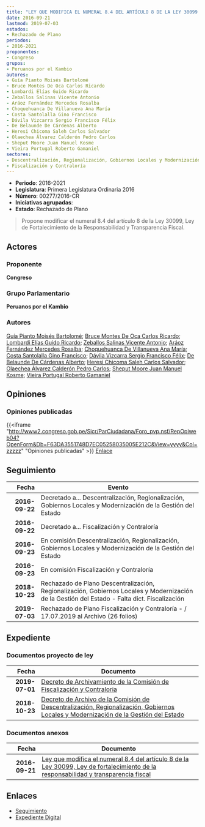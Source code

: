 ```yaml
---
title: "LEY QUE MODIFICA EL NUMERAL 8.4 DEL ARTÍCULO 8 DE LA LEY 30099 LEY DE FORTALECIMIENTO DE LA RESPONSABILIDAD Y TRANSPARENCIA FISCAL"
date: 2016-09-21
lastmod: 2019-07-03
estados:
- Rechazado de Plano
periodos:
- 2016-2021
proponentes:
- Congreso
grupos:
- Peruanos por el Kambio
autores:
- Guía Pianto Moisés Bartolomé
- Bruce Montes De Oca Carlos Ricardo
- Lombardi Elías Guido Ricardo
- Zeballos Salinas Vicente Antonio
- Aráoz Fernández Mercedes Rosalba
- Choquehuanca De Villanueva Ana María
- Costa Santolalla Gino Francisco
- Dávila Vizcarra Sergio Francisco Félix
- De Belaunde De Cárdenas Alberto
- Heresi Chicoma Saleh Carlos Salvador
- Olaechea Álvarez Calderón Pedro Carlos
- Sheput Moore Juan Manuel Kosme
- Vieira Portugal Roberto Gamaniel
sectores:
- Descentralización, Regionalización, Gobiernos Locales y Modernización de la Gestión del Estado
- Fiscalización y Contraloría
---
```

- **Periodo**: 2016-2021
- **Legislatura**: Primera Legislatura Ordinaria 2016
- **Número**: 00277/2016-CR
- **Iniciativas agrupadas**: 
- **Estado**: Rechazado de Plano

> Propone modificar el numeral 8.4 del artículo 8 de la Ley 30099, Ley de Fortalecimiento de la Responsabilidad y Transparencia Fiscal.


## Actores

### Proponente

**Congreso**

### Grupo Parlamentario

**Peruanos por el Kambio**

### Autores

[Guía Pianto Moisés Bartolomé](mailto:mailto:mguia@congreso.gob.pe); [Bruce Montes De Oca Carlos Ricardo](mailto:mailto:cbruce@congreso.gob.pe); [Lombardi Elías Guido Ricardo](mailto:mailto:glombardi@congreso.gob.pe); [Zeballos Salinas Vicente Antonio](mailto:mailto:vzeballos@congreso.gob.pe); [Aráoz Fernández Mercedes Rosalba](mailto:mailto:maraoz@congreso.gob.pe); [Choquehuanca De Villanueva Ana María](mailto:mailto:achoquehuanca@congreso.gob.pe); [Costa Santolalla Gino Francisco](mailto:mailto:gcosta@congreso.gob.pe); [Dávila Vizcarra Sergio Francisco Félix](mailto:mailto:sdavila@congreso.gob.pe); [De Belaunde De Cárdenas Alberto](mailto:mailto:adebelaunde@congreso.gob.pe); [Heresi Chicoma Saleh Carlos Salvador](mailto:mailto:sheresi@congreso.gob.pe); [Olaechea Álvarez Calderón Pedro Carlos](mailto:mailto:polaechea@congreso.gob.pe); [Sheput Moore Juan Manuel Kosme](mailto:mailto:jsheput@congreso.gob.pe); [Vieira Portugal Roberto Gamaniel](mailto:mailto:rvieira@congreso.gob.pe)

## Opiniones

### Opiniones publicadas

{{<iframe "http://www2.congreso.gob.pe/Sicr/ParCiudadana/Foro_pvp.nsf/RepOpiweb04?OpenForm&Db=F63DA3551748D7EC05258035005E212C&View=yyyy&Col=zzzzz" "Opiniones publicadas" >}}
[Enlace](http://www2.congreso.gob.pe/Sicr/ParCiudadana/Foro_pvp.nsf/RepOpiweb04?OpenForm&Db=F63DA3551748D7EC05258035005E212C&View=yyyy&Col=zzzzz)


## Seguimiento

| Fecha | Evento |
|------:|--------|
| **2016-09-22** | Decretado a... Descentralización, Regionalización, Gobiernos Locales y Modernización de la Gestión del Estado |
| **2016-09-22** | Decretado a... Fiscalización y Contraloría |
| **2016-09-23** | En comisión Descentralización, Regionalización, Gobiernos Locales y Modernización de la Gestión del Estado |
| **2016-09-23** | En comisión Fiscalización y Contraloría |
| **2018-10-23** | Rechazado de Plano Descentralización, Regionalización, Gobiernos Locales y Modernización de la Gestión del Estado - Falta dict. Fiscalización |
| **2019-07-03** | Rechazado de Plano Fiscalización y Contraloría - / 17.07.2019 al Archivo (26 folios) |

## Expediente

### Documentos proyecto de ley

| Fecha | Documento |
|------:|-----------|
| **2019-07-01** | [Decreto de Archivamiento de la Comisión de Fiscalización y Contraloria](http://www.leyes.congreso.gob.pe/Documentos/2016_2021/Decretos/Archivamiento/DA0027720190701.pdf) |
| **2018-10-23** | [Decreto de Archivo de la Comisión de Descentralización, Regionalización, Gobiernos Locales y Modernización de la Gestión del Estado](http://www.leyes.congreso.gob.pe/Documentos/2016_2021/Decretos/Archivamiento/DA0027720181023.pdf) |

### Documentos anexos

| Fecha | Documento |
|------:|-----------|
| **2016-09-21** | [Ley que modifica el numeral 8.4 del artículo 8 de la Ley 30099, Ley de fortalecimiento de la responsabilidad y transparencia fiscal](http://www.leyes.congreso.gob.pe/Documentos/2016_2021/Proyectos_de_Ley_y_de_Resoluciones_Legislativas/PL0027720160921..pdf) |

## Enlaces

- [Seguimiento](http://www2.congreso.gob.pe/Sicr/TraDocEstProc/CLProLey2016.nsf/f7fff46988ca05b1052578e100829cc7/34eff0238650444a05258035005da112?OpenDocument)
- [Expediente Digital](http://www2.congreso.gob.pe/Sicr/TraDocEstProc/CLProLey2016.nsf/f7fff46988ca05b1052578e100829cc7/34eff0238650444a05258035005da112?OpenDocument&Click=05257FB7005EB655.eb71d0cf91d8294e05256cdf006b5706/$Body/0.1C6C)

